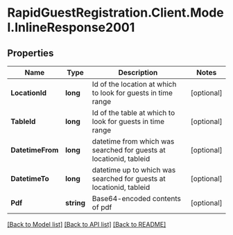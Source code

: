 # RapidGuestRegistration.Client.Model.InlineResponse2001
## Properties

Name | Type | Description | Notes
------------ | ------------- | ------------- | -------------
**LocationId** | **long** | Id of the location at which to look for guests in time range | [optional] 
**TableId** | **long** | Id of the table at which to look for guests in time range | [optional] 
**DatetimeFrom** | **long** | datetime from which was searched for guests at locationid, tableid | [optional] 
**DatetimeTo** | **long** | datetime up to which was searched for guests at locationid, tableid | [optional] 
**Pdf** | **string** | Base64-encoded contents of pdf | [optional] 

[[Back to Model list]](../README.md#documentation-for-models) [[Back to API list]](../README.md#documentation-for-api-endpoints) [[Back to README]](../README.md)

